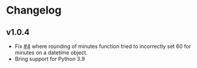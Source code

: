 # Changelog

## v1.0.4
* Fix [#4](https://github.com/alphahm/adhanpy/issues/4) where rounding of minutes function tried to incorrectly set 60 for minutes on a datetime object.
* Bring support for Python 3.9